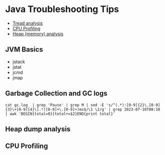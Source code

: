 Java Troubleshooting Tips
==========================


- [Tread analysis](/Threads.md)
- [CPU Profiling](/CPU-profiling.md)
- [Heap (memory) analysis](/CPU-profiling.md)


JVM Basics
----------------

- jstack
- jstat
- jcmd
- jmap



Garbage Collection and GC logs
-------------------------------

```
cat gc.log  | grep 'Pause' | grep M | sed -E 's/^(.*):[0-9]{2}\.[0-9]{3}\+[0-9]{4}\].*([0-9]+\.[0-9]+)ms$/\1 \2/g' | grep 2023-07-10T08:10 | awk 'BEGIN{total=0}{total+=$2}END{print total}'
```


Heap dump analysis
-------------------





CPU Profiling
-------------
